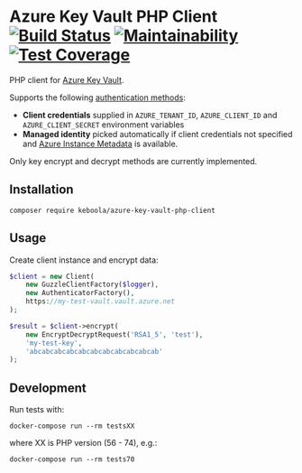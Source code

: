 # Azure Key Vault PHP Client [![Build Status](https://dev.azure.com/keboola-dev/azure-key-vault-php-client/_apis/build/status/keboola.azure-key-vault-php-client?branchName=master)](https://dev.azure.com/keboola-dev/azure-key-vault-php-client/_build/latest?definitionId=12&branchName=master) [![Maintainability](https://api.codeclimate.com/v1/badges/fe983803eb7d71a87a34/maintainability)](https://codeclimate.com/github/keboola/azure-key-vault-php-client/maintainability) [![Test Coverage](https://api.codeclimate.com/v1/badges/fe983803eb7d71a87a34/test_coverage)](https://codeclimate.com/github/keboola/azure-key-vault-php-client/test_coverage)

PHP client for [Azure Key Vault](https://docs.microsoft.com/en-us/rest/api/keyvault/).

Supports the following [authentication methods](https://docs.microsoft.com/en-us/azure/developer/go/azure-sdk-authorization):

- **Client credentials** supplied in `AZURE_TENANT_ID`, `AZURE_CLIENT_ID` and `AZURE_CLIENT_SECRET` environment variables
- **Managed identity** picked automatically if client credentials not specified and [Azure Instance Metadata](https://docs.microsoft.com/en-us/azure/virtual-machines/windows/instance-metadata-service) is available.

Only key encrypt and decrypt methods are currently implemented.

## Installation

    composer require keboola/azure-key-vault-php-client
    
## Usage

Create client instance and encrypt data:

```php 
$client = new Client(
    new GuzzleClientFactory($logger),
    new AuthenticatorFactory(),
    https://my-test-vault.vault.azure.net
);

$result = $client->encrypt(
    new EncryptDecryptRequest('RSA1_5', 'test'),
    'my-test-key',
    'abcabcabcabcabcabcabcabcabcabcab'
);
```

## Development

Run tests with:

    docker-compose run --rm testsXX

where XX is PHP version (56 - 74), e.g.:

    docker-compose run --rm tests70
